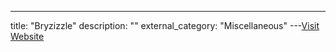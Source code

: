 ---
title: "Bryzizzle"
description: ""
external_category: "Miscellaneous"
---[Visit Website](https://github.com/Bryzizzle)

